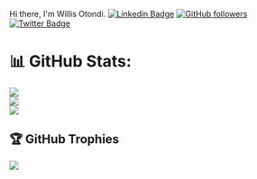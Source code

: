 Hi there, I'm Willis Otondi.
[![Linkedin Badge](https://img.shields.io/badge/-LinkedIn-blue?style=flat-square&logo=Linkedin&logoColor=white&link=https://www.linkedin.com/in/willis-o-otondi-532271106/)](https://www.linkedin.com/in/willis-o-otondi-532271106/)
[![GitHub followers](https://img.shields.io/github/followers/otondi-willis?label=Follow&style=social)](https://github.com/otondi-willis/?tab=follow)
[![Twitter Badge](https://img.shields.io/badge/-@otondi-willis-1ca0f1?style=flat-square&labelColor=1ca0f1&logo=twitter&logoColor=white&link=https://twitter.com/otondi-willis)](https://twitter.com/otondi-willis)

# 📊 GitHub Stats:
![](https://github-readme-stats.vercel.app/api?username=otondi-willis&theme=tokyonight&hide_border=false&include_all_commits=false&count_private=false)<br/>
![](https://github-readme-streak-stats.herokuapp.com/?user=otondi-willis&theme=dark&hide_border=false)<br/>
![](https://github-readme-stats.vercel.app/api/top-langs/?username=otondi-willis&theme=dark&hide_border=false&include_all_commits=false&count_private=false&layout=compact)

## 🏆 GitHub Trophies
![](https://github-profile-trophy.vercel.app/?username=otondi-willis&theme=radical&no-frame=false&no-bg=true&margin-w=4)

